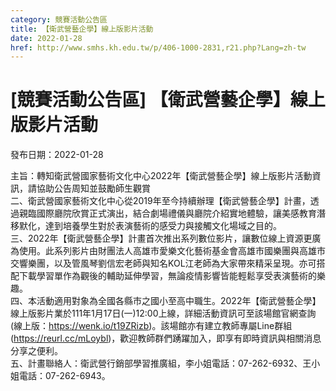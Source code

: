 ```yaml
---
category: 競賽活動公告區
title: 【衛武營藝企學】線上版影片活動
date: 2022-01-28
href: http://www.smhs.kh.edu.tw/p/406-1000-2831,r21.php?Lang=zh-tw
---
```


# [競賽活動公告區] 【衛武營藝企學】線上版影片活動

發布日期：2022-01-28

主旨：轉知衛武營國家藝術文化中心2022年【衛武營藝企學】線上版影片活動資訊，請協助公告周知並鼓勵師生觀賞  
二、衛武營國家藝術文化中心從2019年至今持續辦理【衛武營藝企學】計畫，透過親臨國際廳院欣賞正式演出，結合劇場禮儀與廳院介紹實地體驗，讓美感教育潛移默化，達到培養學生對於表演藝術的感受力與接觸文化場域之目的。  
三、2022年【衛武營藝企學】計畫首次推出系列數位影片，讓數位線上資源更廣為使用。此系列影片由財團法人高雄市愛樂文化藝術基金會高雄市國樂團與高雄市交響樂團，以及管風琴劉信宏老師與知名KOL江老師為大家帶來精采呈現。亦可搭配下載學習單作為觀後的輔助延伸學習，無論疫情影響皆能輕鬆享受表演藝術的樂趣。  
四、本活動適用對象為全國各縣市之國小至高中職生。2022年【衛武營藝企學】線上版影片業於111年1月17日(一)12:00上線，詳細活動資訊可至該場館官網查詢(線上版：https://wenk.io/t19ZRizb)。該場館亦有建立教師專屬Line群組(https://reurl.cc/mLoybl)，歡迎教師群們踴躍加入，即享有即時資訊與相關消息分享之便利。  
五、計畫聯絡人：衛武營行銷部學習推廣組，李小姐電話：07-262-6932、王小姐電話：07-262-6943。

